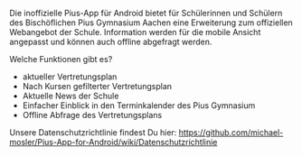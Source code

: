 Die inoffizielle Pius-App für Android bietet für Schülerinnen und Schülern des Bischöflichen Pius Gymnasium Aachen eine Erweiterung zum offiziellen Webangebot der Schule. Information werden für die mobile Ansicht angepasst und können auch offline abgefragt werden.

Welche Funktionen gibt es?

- aktueller Vertretungsplan
- Nach Kursen gefilterter Vertretungsplan
- Aktuelle News der Schule
- Einfacher Einblick in den Terminkalender des Pius Gymnasium
- Offline Abfrage des Vertretungsplans

Unsere Datenschutzrichtlinie findest Du hier: https://github.com/michael-mosler/Pius-App-for-Android/wiki/Datenschutzrichtlinie
